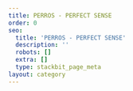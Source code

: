 ```yaml
---
title: PERROS - PERFECT SENSE
order: 0
seo:
  title: 'PERROS - PERFECT SENSE'
  description: ''
  robots: []
  extra: []
  type: stackbit_page_meta
layout: category
---
```

